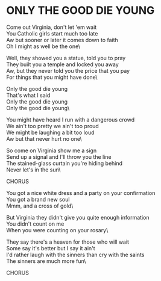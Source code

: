 # ONLY THE GOOD DIE YOUNG

Come out Virginia, don't let 'em wait\
You Catholic girls start much too late\
Aw but sooner or later it comes down to faith\
Oh I might as well be the one\

Well, they showed you a statue, told you to pray\
They built you a temple and locked you away\
Aw, but they never told you the price that you pay\
For things that you might have done\

Only the good die young\
That's what I said\
Only the good die young\
Only the good die young\

You might have heard I run with a dangerous crowd\
We ain't too pretty we ain't too proud\
We might be laughing a bit too loud\
Aw but that never hurt no one\

So come on Virginia show me a sign\
Send up a signal and I'll throw you the line\
The stained-glass curtain you're hiding behind\
Never let's in the sun\

CHORUS

You got a nice white dress and a party on your confirmation\
You got a brand new soul\
Mmm, and a cross of gold\

But Virginia they didn't give you quite enough information\
You didn't count on me\
When you were counting on your rosary\

They say there's a heaven for those who will wait\
Some say it's better but I say it ain't\
I'd rather laugh with the sinners than cry with the saints\
The sinners are much more fun\

CHORUS
